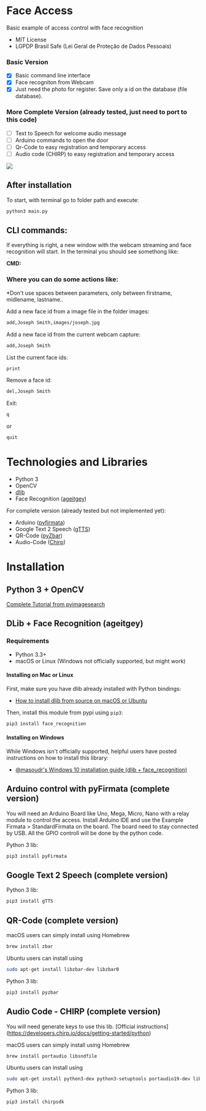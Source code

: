 # Face Access

Basic example of access control with face recognition
  * MIT License
  * LGPDP Brasil Safe (Lei Geral de Proteção de Dados Pessoais)

### Basic Version
- [x] Basic command line interface
- [x] Face recogniton from Webcam
- [x] Just need the photo for register. Save only a id on the database (file database).

### More Complete Version (already tested, just need to port to this code)
- [ ] Text to Speech for welcome audio message
- [ ] Arduino commands to open the door
- [ ] Qr-Code to easy registration and temporary access
- [ ] Audio code (CHIRP) to easy registration and temporary access

![](face_access_add_demo.gif)

## After installation
To start, with terminal go to folder path and execute:
```bash
python3 main.py
```

## CLI commands:
If everything is right, a new window with the webcam streaming and face recognition will start.
In the terminal you should see somethong like: 

**CMD:**

### Where you can do some actions like:
*Don't use spaces between parameters, only between firstname, midlename, lastname..

Add a new face id from a image file in the folder images:
```bash
add,Joseph Smith,images/joseph.jpg
```

Add a new face id from the current webcam capture:
```bash
add,Joseph Smith
```

List the current face ids:
```bash
print
```

Remove a face id:
```bash
del,Joseph Smith
```

Exit:
```bash
q
```
or
```bash
quit
```

# Technologies and Libraries
  * Python 3
  * OpenCV
  * [dlib](http://dlib.net/)
  * Face Recognition ([ageitgey](https://github.com/ageitgey/face_recognition))

For complete version (already tested but not implemented yet):
  * Arduino ([pyfirmata](https://pypi.org/project/pyFirmata/))
  * Google Text 2 Speech ([gTTS](https://pypi.org/project/gTTS/))
  * QR-Code ([pyZbar](https://pypi.org/project/pyzbar/))
  * Audio-Code ([Chirp](https://developers.chirp.io/docs))
# Installation

## Python 3 + OpenCV
[Complete Tutorial from pyimagesearch](https://www.pyimagesearch.com/2018/09/19/pip-install-opencv/)

## DLib + Face Recognition (ageitgey)
### Requirements
  * Python 3.3+
  * macOS or Linux (Windows not officially supported, but might work)
  
#### Installing on Mac or Linux
First, make sure you have dlib already installed with Python bindings:
  * [How to install dlib from source on macOS or Ubuntu](https://gist.github.com/ageitgey/629d75c1baac34dfa5ca2a1928a7aeaf)

Then, install this module from pypi using `pip3`:

```bash
pip3 install face_recognition
```
#### Installing on Windows

While Windows isn't officially supported, helpful users have posted instructions on how to install this library:
  * [@masoudr's Windows 10 installation guide (dlib + face_recognition)](https://github.com/ageitgey/face_recognition/issues/175#issue-257710508)
  
## Arduino control with pyFirmata (complete version)
You will need an Arduino Board like Uno, Mega, Micro, Nano with a relay module to control the access.
Install Arduino IDE and use the Example Firmata > StandardFirmata on the board.
The board need to stay connected by USB.
All the GPIO controll will be done by the python code.

Python 3 lib:
```bash
pip3 install pyFirmata
```

## Google Text 2 Speech (complete version)
Python 3 lib:
```bash
pip3 install gTTS
```

## QR-Code (complete version)
macOS users can simply install using Homebrew
```bash
brew install zbar
```
Ubuntu users can install using
```bash
sudo apt-get install libzbar-dev libzbar0
```
Python 3 lib:
```bash
pip3 install pyzbar
```

## Audio Code - CHIRP (complete version)
You will need generate keys to use this lib.
[Official instructions] (https://developers.chirp.io/docs/getting-started/python)

macOS users can simply install using Homebrew
```bash
brew install portaudio libsndfile
```
Ubuntu users can install using
```bash
sudo apt-get install python3-dev python3-setuptools portaudio19-dev libffi-dev libsndfile1
```
Python 3 lib:
```bash
pip3 install chirpsdk
```
